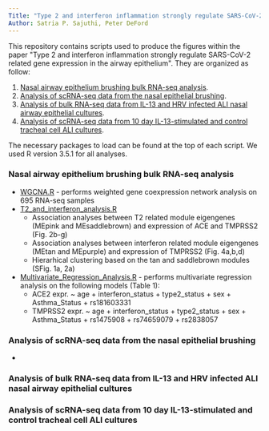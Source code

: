 ```yaml
---
Title: "Type 2 and interferon inflammation strongly regulate SARS-CoV-2 related gene expression in the airway epithelium"
Author: Satria P. Sajuthi, Peter DeFord
---
```


This repository contains scripts used to produce the figures within the paper "Type 2 and interferon inflammation strongly regulate SARS-CoV-2 related gene expression in the airway epithelium". They are organized as follow:
1. [Nasal airway epithelium brushing bulk RNA-seq analysis](#Nasal-airway-epithelium-brushing-bulk-RNA-seq-analysis).
2. [Analysis of scRNA-seq data from the nasal epithelial brushing](#Analysis-of-scRNA-seq-data-from-the-nasal-epithelial-brushing).
3. [Analysis of bulk RNA-seq data from IL-13 and HRV infected ALI nasal airway epithelial cultures](#Analysis-of-bulk-RNA-seq-data-from-IL-13-and-HRV-infected-ALI-nasal-airway-epithelial-cultures). 
4. [Analysis of scRNA-seq data from 10 day IL-13-stimulated and control tracheal cell ALI cultures](#Analysis-of-scRNA-seq-data-from-10-day-IL-13-stimulated-and-control-tracheal-cell-ALI-cultures).

The necessary packages to load can be found at the top of each script. We used R version 3.5.1 for all analyses. 

### Nasal airway epithelium brushing bulk RNA-seq analysis 
* [WGCNA.R](1_Analysis%20on%20GALAII%20cohort/WGCNA.R) - performs weighted gene coexpression network analysis on 695 RNA-seq samples
* [T2_and_interferon_analysis.R](1_Analysis%20on%20GALAII%20cohort/2_T2_and_interferon_analysis.R) 
  * Association analyses between T2 related module eigengenes (MEpink and MEsaddlebrown) and expression of ACE and TMPRSS2 (Fig. 2b-g)
  * Association analyses between interferon related module eigengenes (MEtan and MEpurple) and expression of TMPRSS2 (Fig. 4a,b,d)
  * Hierarhical clustering based on the tan and saddlebrown modules (SFig. 1a, 2a)
* [Multivariate_Regression_Analysis.R](1_Analysis%20on%20GALAII%20cohort/3_Multivariate_Regression_Analysis.R) - performs multivariate regression analysis on the following models (Table 1):
  * ACE2 expr. ~ age + interferon_status + type2_status + sex + Asthma_Status + rs181603331
  * TMPRSS2 expr. ~ age + interferon_status + type2_status + sex + Asthma_Status + rs1475908 + rs74659079 + rs2838057

### Analysis of scRNA-seq data from the nasal epithelial brushing
* 

### Analysis of bulk RNA-seq data from IL-13 and HRV infected ALI nasal airway epithelial cultures


### Analysis of scRNA-seq data from 10 day IL-13-stimulated and control tracheal cell ALI cultures
